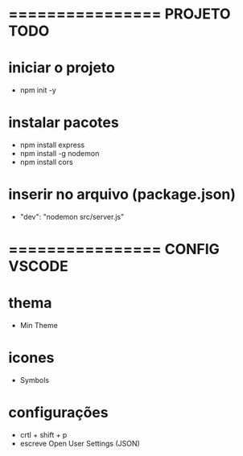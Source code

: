 ================
  PROJETO TODO
================
# iniciar o projeto
- npm init -y

# instalar pacotes
- npm install express
- npm install -g nodemon
- npm install cors

# inserir no arquivo (package.json)
- "dev": "nodemon src/server.js"

================
 CONFIG VSCODE
================
# thema
- Min Theme

# icones
- Symbols

# configurações
- crtl + shift + p
- escreve Open User Settings (JSON)
